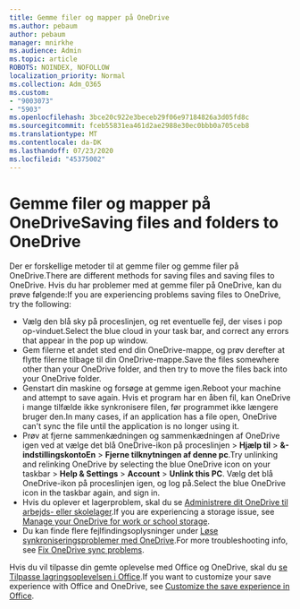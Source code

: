 ```yaml
---
title: Gemme filer og mapper på OneDrive
ms.author: pebaum
author: pebaum
manager: mnirkhe
ms.audience: Admin
ms.topic: article
ROBOTS: NOINDEX, NOFOLLOW
localization_priority: Normal
ms.collection: Adm_O365
ms.custom:
- "9003073"
- "5903"
ms.openlocfilehash: 3bce20c922e3beceb29f06e97184826a3d05fd8c
ms.sourcegitcommit: fceb55831ea461d2ae2988e30ec0bbb0a705ceb8
ms.translationtype: MT
ms.contentlocale: da-DK
ms.lasthandoff: 07/23/2020
ms.locfileid: "45375002"
---
```

# <a name="saving-files-and-folders-to-onedrive"></a><span data-ttu-id="7f7e0-102">Gemme filer og mapper på OneDrive</span><span class="sxs-lookup"><span data-stu-id="7f7e0-102">Saving files and folders to OneDrive</span></span>

<span data-ttu-id="7f7e0-103">Der er forskellige metoder til at gemme filer og gemme filer på OneDrive.</span><span class="sxs-lookup"><span data-stu-id="7f7e0-103">There are different methods for saving files and saving files to OneDrive.</span></span> <span data-ttu-id="7f7e0-104">Hvis du har problemer med at gemme filer på OneDrive, kan du prøve følgende:</span><span class="sxs-lookup"><span data-stu-id="7f7e0-104">If you are experiencing problems saving files to OneDrive, try the following:</span></span>

- <span data-ttu-id="7f7e0-105">Vælg den blå sky på proceslinjen, og ret eventuelle fejl, der vises i pop op-vinduet.</span><span class="sxs-lookup"><span data-stu-id="7f7e0-105">Select the blue cloud in your task bar, and correct any errors that appear in the pop up window.</span></span>
- <span data-ttu-id="7f7e0-106">Gem filerne et andet sted end din OneDrive-mappe, og prøv derefter at flytte filerne tilbage til din OneDrive-mappe.</span><span class="sxs-lookup"><span data-stu-id="7f7e0-106">Save the files somewhere other than your OneDrive folder, and then try to move the files back into your OneDrive folder.</span></span>
- <span data-ttu-id="7f7e0-107">Genstart din maskine og forsøge at gemme igen.</span><span class="sxs-lookup"><span data-stu-id="7f7e0-107">Reboot your machine and attempt to save again.</span></span> <span data-ttu-id="7f7e0-108">Hvis et program har en åben fil, kan OneDrive i mange tilfælde ikke synkronisere filen, før programmet ikke længere bruger den.</span><span class="sxs-lookup"><span data-stu-id="7f7e0-108">In many cases, if an application has a file open, OneDrive can't sync the file until the application is no longer using it.</span></span>    
- <span data-ttu-id="7f7e0-109">Prøv at fjerne sammenkædningen og sammenkædningen af OneDrive igen ved at vælge det blå OneDrive-ikon på proceslinjen > **Hjælp til**  >  **&-indstillingskontoEn**  >  **Fjerne tilknytningen af denne pc**.</span><span class="sxs-lookup"><span data-stu-id="7f7e0-109">Try unlinking and relinking OneDrive by selecting the blue OneDrive icon on your taskbar > **Help & Settings** > **Account** > **Unlink this PC**.</span></span> <span data-ttu-id="7f7e0-110">Vælg det blå OneDrive-ikon på proceslinjen igen, og log på.</span><span class="sxs-lookup"><span data-stu-id="7f7e0-110">Select the blue OneDrive icon in the taskbar again, and sign in.</span></span>
- <span data-ttu-id="7f7e0-111">Hvis du oplever et lagerproblem, skal du se [Administrere dit OneDrive til arbejds- eller skolelager](https://support.microsoft.com/office/manage-your-onedrive-for-work-or-school-storage-31519161-059c-4764-b6f8-f5cd29f7fe68).</span><span class="sxs-lookup"><span data-stu-id="7f7e0-111">If you are experiencing a storage issue, see [Manage your OneDrive for work or school storage](https://support.microsoft.com/office/manage-your-onedrive-for-work-or-school-storage-31519161-059c-4764-b6f8-f5cd29f7fe68).</span></span>
- <span data-ttu-id="7f7e0-112">Du kan finde flere fejlfindingsoplysninger under [Løse synkroniseringsproblemer med OneDrive](https://docs.microsoft.com/alchemyinsights/fix-onedrive-sync-issues).</span><span class="sxs-lookup"><span data-stu-id="7f7e0-112">For more troubleshooting info, see [Fix OneDrive sync problems](https://docs.microsoft.com/alchemyinsights/fix-onedrive-sync-issues).</span></span>  

<span data-ttu-id="7f7e0-113">Hvis du vil tilpasse din gemte oplevelse med Office og OneDrive, skal du [se Tilpasse lagringsoplevelsen i Office](https://support.microsoft.com/office/customize-the-save-experience-in-office-786200a7-f5f2-4d26-a3ae-b78c60dd5d3b).</span><span class="sxs-lookup"><span data-stu-id="7f7e0-113">If you want to customize your save experience with Office and OneDrive, see [Customize the save experience in Office](https://support.microsoft.com/office/customize-the-save-experience-in-office-786200a7-f5f2-4d26-a3ae-b78c60dd5d3b).</span></span>

